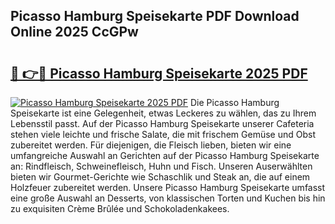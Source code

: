 ## Picasso Hamburg Speisekarte PDF Download Online 2025 CcGPw

# <h2><a href="http://gc7lyro.nevu.top/?p=Picasso+Hamburg+Speisekarte">🔗 👉🔴 Picasso Hamburg Speisekarte 2025 PDF</a></h2>

[![Picasso Hamburg Speisekarte 2025 PDF](https://i.imgur.com/dBaPXMq.png)](http://gc7lyro.nevu.top/?p=Picasso+Hamburg+Speisekarte)
Die Picasso Hamburg Speisekarte ist eine Gelegenheit, etwas Leckeres zu wählen, das zu Ihrem Lebensstil passt. Auf der Picasso Hamburg Speisekarte unserer Cafeteria stehen viele leichte und frische Salate, die mit frischem Gemüse und Obst zubereitet werden. Für diejenigen, die Fleisch lieben, bieten wir eine umfangreiche Auswahl an Gerichten auf der Picasso Hamburg Speisekarte an: Rindfleisch, Schweinefleisch, Huhn und Fisch. Unseren Auserwählten bieten wir Gourmet-Gerichte wie Schaschlik und Steak an, die auf einem Holzfeuer zubereitet werden. Unsere Picasso Hamburg Speisekarte umfasst eine große Auswahl an Desserts, von klassischen Torten und Kuchen bis hin zu exquisiten Crème Brûlée und Schokoladenkakees.
